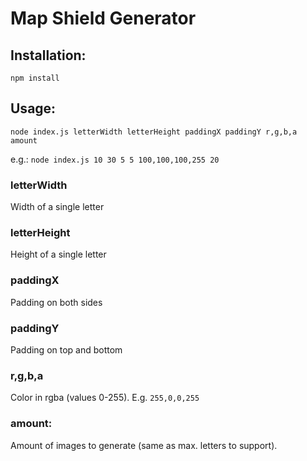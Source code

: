 # Map Shield Generator

## Installation:
`npm install`

## Usage:

`node index.js letterWidth letterHeight paddingX paddingY r,g,b,a amount`

e.g.:
`node index.js 10 30 5 5 100,100,100,255 20`

### letterWidth
Width of a single letter

### letterHeight
Height of a single letter

### paddingX
Padding on both sides

### paddingY
Padding on top and bottom

### r,g,b,a
Color in rgba (values 0-255).
E.g. `255,0,0,255`

### amount:
Amount of images to generate (same as max. letters to support).
